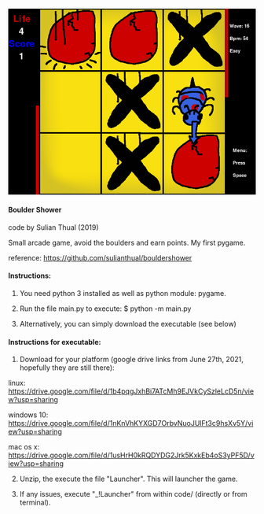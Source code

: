 
![alt text](screenshot.png?raw=true "Screenshot")

<h4>Boulder Shower</h4>

code by Sulian Thual (2019)

Small arcade game, avoid the boulders and earn points. My first pygame.

reference: https://github.com/sulianthual/bouldershower


<h4>Instructions: </h4>

1) You need python 3 installed as well as python module: pygame. 


2) Run the file main.py to execute: $ python -m main.py


3) Alternatively, you can simply download the executable (see below)


<h4>Instructions for executable: </h4>

1) Download for your platform (google drive links from June 27th, 2021, hopefully they are still there):

linux: https://drive.google.com/file/d/1b4pqgJxhBi7ATcMh9EJVkCySzleLcD5n/view?usp=sharing

windows 10: https://drive.google.com/file/d/1nKnVhKYXGD7OrbvNuoJUlFt3c9hsXv5Y/view?usp=sharing

mac os x: https://drive.google.com/file/d/1usHrH0kRQDYDG2Jrk5KxkEb4oS3yPF5D/view?usp=sharing

2) Unzip, the execute the file "Launcher". This will launcher the game.


3) If any issues, execute "_!Launcher" from within code/ (directly or from terminal).





